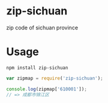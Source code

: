 zip-sichuan
===========

zip code of sichuan province

# Usage
`npm install zip-sichuan`

```javascript
var zipmap = require('zip-sichuan');

console.log(zipmap['610001']);
// => 成都市锦江区
```
